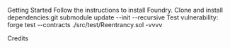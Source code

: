 Getting Started
Follow the instructions to install Foundry.
Clone and install dependencies:git submodule update --init --recursive
Test vulnerability: forge test --contracts ./src/test/Reentrancy.sol -vvvv


Credits
